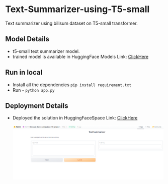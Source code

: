 # Text-Summarizer-using-T5-small
Text summarizer using billsum dataset on T5-small transformer.

## Model Details
- t5-small text summarizer model.
- trained model is available in HuggingFace Models Link: [ClickHere]([Abijith/Billsum-text-summarizer-t5-small](https://huggingface.co/Abijith/Billsum-text-summarizer-t5-small))

## Run in local
- Install all the dependencies ``` pip install requirement.txt ```
- Run - ``` python app.py ```
  
## Deployment Details
- Deployed the solution in HuggingFaceSpace Link: [ClickHere](https://huggingface.co/spaces/Abijith/Billsum-text-summarizer-t5-small)

  ![image](helpers/demo2.PNG)

